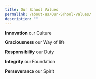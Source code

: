 ```yaml
---
title: Our School Values
permalink: /about-us/Our-School-Values/
description: ""
---
```

**Innovation** our Culture

  

**Graciousness** our Way of life

  

**Responsibility** our Duty

  

**Integrity** our Foundation

  

**Perseverance** our Spirit